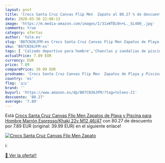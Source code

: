 ```yaml
---
layout: post
title: 'Crocs Santa Cruz Canvas Flip Men  Zapato al 80.27 % de descuento'
date: 2020-03-30 22:08:13
image: 'https://m.media-amazon.com/images/I/31xWTBi0n+L._SL400_.jpg'
comments: true
category: ofertas
author: 'tole.es'
slug: 'B07CN36JFM-es Crocs Santa Cruz Canvas Flip Men Zapatos de Playa y...'
sku: 'B07CN36JFM-es'
tags: [ 'Calzado deportivo para hombre','Chanclas y sandalias de piscina para hombre','Sandalias de vestir para hombre','Zapatillas y calzado deportivo para hombre','Zapatos','Zapatos para hombre','Zapatos y complementos','zapatos', ]
actualPrice: 7.89 EUR
currency: EUR
price: 7.89
comparePrice: 39.99 EUR
prodname: 'Crocs Santa Cruz Canvas Flip Men  Zapatos de Playa y Piscina para Hombre  Marrón  Espresso/Khaki 22y   M12  46/47'
country: 'es'
flag: '🇪🇸'
brand: ''
buyurl: 'https://www.amazon.es/dp/B07CN36JFM/?tag=tolees-21'
descuento: '80.27'
average: '7.89'
---
```


Está [Crocs Santa Cruz Canvas Flip Men  Zapatos de Playa y Piscina para Hombre  Marrón  Espresso/Khaki 22y   M12  46/47](https://www.amazon.es/dp/B07CN36JFM/?tag=tolees-21) con 80.27 de descuento por 7.89 EUR (original: 39.99 EUR) en el siguiente enlace!

[![Crocs Santa Cruz Canvas Flip Men  Zapato](https://m.media-amazon.com/images/I/31xWTBi0n+L._SL400_.jpg)](https://www.amazon.es/dp/B07CN36JFM/?tag=tolees-21)

ℹ️:


[🛒 Ver la oferta!!](https://www.amazon.es/dp/B07CN36JFM/?tag=tolees-21)
